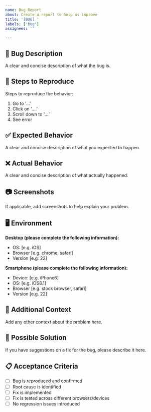 ```yaml
---
name: Bug Report
about: Create a report to help us improve
title: '[BUG] '
labels: ['bug']
assignees: ''

---
```


## 🐛 Bug Description
A clear and concise description of what the bug is.

## 🔄 Steps to Reproduce
Steps to reproduce the behavior:
1. Go to '...'
2. Click on '....'
3. Scroll down to '....'
4. See error

## ✅ Expected Behavior
A clear and concise description of what you expected to happen.

## ❌ Actual Behavior
A clear and concise description of what actually happened.

## 📷 Screenshots
If applicable, add screenshots to help explain your problem.

## 🖥️ Environment
**Desktop (please complete the following information):**
- OS: [e.g. iOS]
- Browser [e.g. chrome, safari]
- Version [e.g. 22]

**Smartphone (please complete the following information):**
- Device: [e.g. iPhone6]
- OS: [e.g. iOS8.1]
- Browser [e.g. stock browser, safari]
- Version [e.g. 22]

## 📝 Additional Context
Add any other context about the problem here.

## 🔧 Possible Solution
If you have suggestions on a fix for the bug, please describe it here.

## 📋 Acceptance Criteria
- [ ] Bug is reproduced and confirmed
- [ ] Root cause is identified
- [ ] Fix is implemented
- [ ] Fix is tested across different browsers/devices
- [ ] No regression issues introduced 